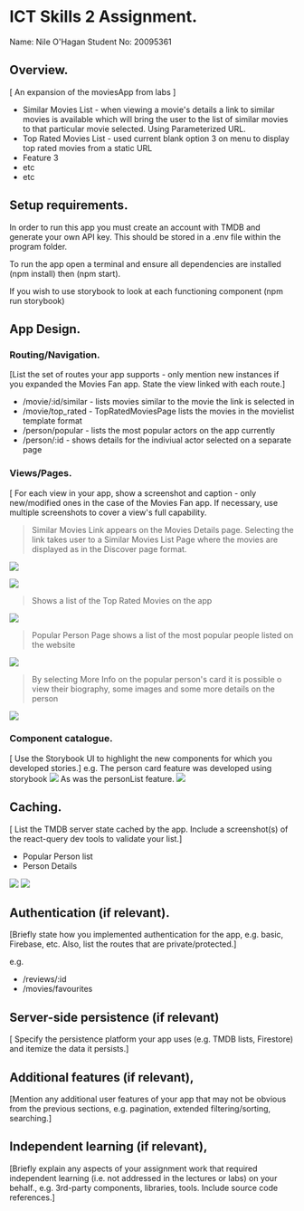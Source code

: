 
# ICT Skills 2 Assignment.

Name: Nile O'Hagan Student No: 20095361

## Overview.

[ An expansion of the moviesApp from labs ]


+ Similar Movies List - when viewing a movie's details a link to similar movies is available which will bring the user to the list of similar movies to that particular movie selected. Using Parameterized URL.
+ Top Rated Movies List - used current blank option 3 on menu to display top rated movies from a static URL
+ Feature 3
+ etc
+ etc

## Setup requirements.

In order to run this app you must create an account with TMDB and generate your own API key. This should be stored in a .env file within the program folder.

To run the app open a terminal and ensure all dependencies are installed (npm install) then (npm start).

If you wish to use storybook to look at each functioning component (npm run storybook)

## App Design.

### Routing/Navigation.

[List the set of routes your app supports - only mention new instances if you expanded the Movies Fan app. State the view linked with each route.] 


+ /movie/:id/similar - lists movies similar to the movie the link is selected in
+ /movie/top_rated - TopRatedMoviesPage lists the movies in the movielist template format
+ /person/popular - lists the most popular actors on the app currently
+ /person/:id - shows details for the indiviual actor selected on a separate page

### Views/Pages.

[ For each view in your app, show a screenshot and caption - only new/modified ones in the case of the Movies Fan app. If necessary, use multiple screenshots to cover a view's full capability.


>Similar Movies Link appears on the Movies Details page. Selecting the link takes user to a Similar Movies List Page where the movies are displayed as in the Discover page format.

![][simLink]

![][simPage]

>Shows a list of the Top Rated Movies on the app

![][topRated]

>Popular Person Page shows a list of the most popular people listed on the website

![][popularPerson]

>By selecting More Info on the popular person's card it is possible o view their biography, some images and some more details on the person

![][specific]


### Component catalogue.

[ Use the Storybook UI to highlight the new components for which you developed stories.]
e.g.
The person card feature was developed using storybook
![][personCard]
As was the personList feature.
![][personList]

## Caching.

[ List the TMDB server state cached by the app. Include a screenshot(s) of the react-query dev tools to validate your list.]

+ Popular Person list
+ Person Details

![][cachingPop]
![][cachingPerson]

## Authentication (if relevant).

[Briefly state how you implemented authentication for the app, e.g. basic, Firebase, etc. Also, list the routes that are private/protected.]

e.g.
+ /reviews/:id
+ /movies/favourites

## Server-side persistence (if relevant)

[ Specify the persistence 
platform your app uses (e.g. TMDB lists, Firestore) and itemize the data it persists.]

## Additional features (if relevant),

[Mention any additional user features of your app that may not be obvious from the previous sections, e.g. pagination, extended filtering/sorting, searching.]

## Independent learning (if relevant),

[Briefly explain any aspects of your assignment work that required independent learning (i.e. not addressed in the lectures or labs) on your behalf., e.g. 3rd-party components, libraries, tools. Include source code references.]

[simLink]: ./public/similarLink.PNG
[simPage]: ./public/similarMoviesPage.PNG
[topRated]: ./public/topRated.png
[popularPerson]: ./public/popularPerson.png
[specific]: ./public/specificPerson.png
[cachingPop]: ./public/cachingPop.png
[cachingPerson]: ./public/cachingPerson.png
[personCard]: ./public/personCard.story.png
[personList]: ./public/personList.story.png